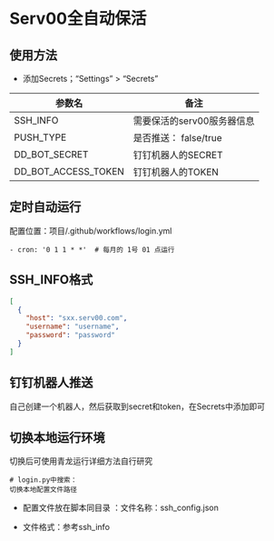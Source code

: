 # Serv00全自动保活

## 使用方法

 - 添加Secrets；“Settings” > “Secrets”


| 参数名              | 备注               |
| ------------------- |------------------|
| SSH_INFO            | 需要保活的serv00服务器信息 |
| PUSH_TYPE           | 是否推送： false/true |
| DD_BOT_SECRET       | 钉钉机器人的SECRET     |
| DD_BOT_ACCESS_TOKEN | 钉钉机器人的TOKEN      |

## 定时自动运行
配置位置：项目/.github/workflows/login.yml
```
- cron: '0 1 1 * *'  # 每月的 1号 01 点运行
```
## SSH_INFO格式
```json
[
  {
    "host": "sxx.serv00.com",
    "username": "username",
    "password": "password"
  }
]
```
## 钉钉机器人推送
自己创建一个机器人，然后获取到secret和token，在Secrets中添加即可

## 切换本地运行环境
切换后可使用青龙运行详细方法自行研究
```
# login.py中搜索：
切换本地配置文件路径
```
- 配置文件放在脚本同目录 ：文件名称：ssh_config.json

- 文件格式：参考ssh_info










